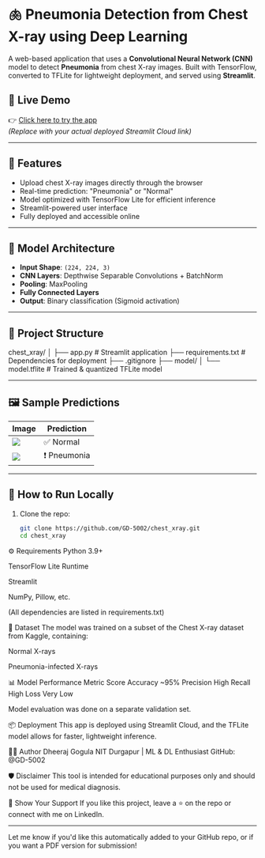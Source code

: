 # 🫁 Pneumonia Detection from Chest X-ray using Deep Learning

A web-based application that uses a **Convolutional Neural Network (CNN)** model to detect **Pneumonia** from chest X-ray images. Built with TensorFlow, converted to TFLite for lightweight deployment, and served using **Streamlit**.

## 🚀 Live Demo

👉 [Click here to try the app](https://chestxray-<your-app-id>.streamlit.app/)  
*(Replace with your actual deployed Streamlit Cloud link)*

---

## 📌 Features

- Upload chest X-ray images directly through the browser
- Real-time prediction: "Pneumonia" or "Normal"
- Model optimized with TensorFlow Lite for efficient inference
- Streamlit-powered user interface
- Fully deployed and accessible online

---

## 🧠 Model Architecture

- **Input Shape**: `(224, 224, 3)`
- **CNN Layers**: Depthwise Separable Convolutions + BatchNorm
- **Pooling**: MaxPooling
- **Fully Connected Layers**
- **Output**: Binary classification (Sigmoid activation)

---

## 📂 Project Structure

chest_xray/
│
├── app.py # Streamlit application
├── requirements.txt # Dependencies for deployment
├── .gitignore
├── model/
│ └── model.tflite # Trained & quantized TFLite model


---

## 🖼 Sample Predictions

| Image | Prediction |
|-------|------------|
| ![](sample_normal.png) | ✅ Normal |
| ![](sample_pneumonia.png) | ❗ Pneumonia |

---

## 🧪 How to Run Locally

1. Clone the repo:
   ```bash
   git clone https://github.com/GD-5002/chest_xray.git
   cd chest_xray

⚙️ Requirements
Python 3.9+

TensorFlow Lite Runtime

Streamlit

NumPy, Pillow, etc.

(All dependencies are listed in requirements.txt)

🏥 Dataset
The model was trained on a subset of the Chest X-ray dataset from Kaggle, containing:

Normal X-rays

Pneumonia-infected X-rays

📊 Model Performance
Metric	Score
Accuracy	~95%
Precision	High
Recall	High
Loss	Very Low

Model evaluation was done on a separate validation set.

📦 Deployment
This app is deployed using Streamlit Cloud, and the TFLite model allows for faster, lightweight inference.

👨‍💻 Author
Dheeraj Gogula
NIT Durgapur | ML & DL Enthusiast
GitHub: @GD-5002

🛡 Disclaimer
This tool is intended for educational purposes only and should not be used for medical diagnosis.

🌟 Show Your Support
If you like this project, leave a ⭐ on the repo or connect with me on LinkedIn.


---

Let me know if you'd like this automatically added to your GitHub repo, or if you want a PDF version for submission!
